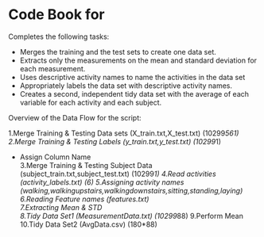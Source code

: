 Code Book for
==============
Completes the following tasks:
* Merges the training and the test sets to create one data set.
* Extracts only the measurements on the mean and standard deviation for each measurement. 
* Uses descriptive activity names to name the activities in the data set
* Appropriately labels the data set with descriptive activity names. 
* Creates a second, independent tidy data set with the average of each variable for each activity and each subject.

Overview of the Data Flow for the script:

1.Merge Training & Testing Data sets 		(X_train.txt,X_test.txt)              (10299*561)
2.Merge Training & Testing Labels 		(y_train.txt,y_test.txt)              (10299*1)
 - Assign Column Name                                                              
3.Merge Training & Testing Subject Data 	(subject_train.txt,subject_test.txt)  (10299*1)
4.Read activities                           	(activity_labels.txt)                 (6)
5.Assigning activity names                (walking,walkingupstairs,walkingdownstairs,sitting,standing,laying)             
6.Reading Feature names				(features.txt)                             
7.Extracting Mean & STD                                                             
8.Tidy Data Set1 				(MeasurementData.txt)                 (10299*88)
9.Perform Mean                                                                      
10.Tidy Data Set2 				(AvgData.csv)                         (180*88)

